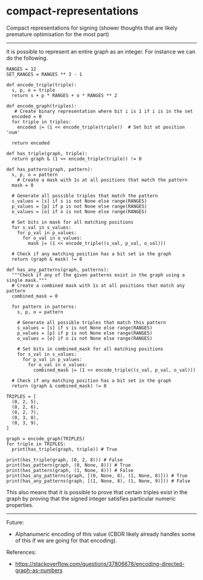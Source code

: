 # compact-representations

Compact representations for signing (shower thoughts that are likely premature optimisation for the most part)

---

It is possible to represent an entire graph as an integer. For instance we can do the following. 

```
RANGES = 12
SET_RANGES = RANGES ** 3 - 1

def encode_triple(triple):
  s, p, o = triple
  return s + p * RANGES + o * RANGES ** 2

def encode_graph(triples):
   # Create binary representation where bit i is 1 if i is in the set
  encoded = 0
  for triple in triples:
    encoded |= (1 << encode_triple(triple))  # Set bit at position 'num'
  
  return encoded

def has_triple(graph, triple):
  return graph & (1 << encode_triple(triple)) != 0

def has_pattern(graph, pattern):
  s, p, o = pattern
    # Create a mask with 1s at all positions that match the pattern
  mask = 0
  
  # Generate all possible triples that match the pattern
  s_values = [s] if s is not None else range(RANGES)
  p_values = [p] if p is not None else range(RANGES)
  o_values = [o] if o is not None else range(RANGES)
  
  # Set bits in mask for all matching positions
  for s_val in s_values:
    for p_val in p_values:
      for o_val in o_values:
        mask |= (1 << encode_triple((s_val, p_val, o_val)))

  # Check if any matching position has a bit set in the graph
  return (graph & mask) != 0

def has_any_patterns(graph, patterns):
  """Check if any of the given patterns exist in the graph using a single mask."""
  # Create a combined mask with 1s at all positions that match any pattern
  combined_mask = 0
  
  for pattern in patterns:
    s, p, o = pattern
  
    # Generate all possible triples that match this pattern
    s_values = [s] if s is not None else range(RANGES)
    p_values = [p] if p is not None else range(RANGES)
    o_values = [o] if o is not None else range(RANGES)
  
    # Set bits in combined_mask for all matching positions
    for s_val in s_values:
      for p_val in p_values:
        for o_val in o_values:
          combined_mask |= (1 << encode_triple((s_val, p_val, o_val)))
  
  # Check if any matching position has a bit set in the graph
  return (graph & combined_mask) != 0

TRIPLES = [
  (0, 2, 5),
  (0, 2, 6),
  (0, 2, 7),
  (0, 3, 8),
  (0, 3, 9),
]

graph = encode_graph(TRIPLES)
for triple in TRIPLES:
  print(has_triple(graph, triple)) # True

print(has_triple(graph, (0, 2, 8))) # False
print(has_pattern(graph, (0, None, 8))) # True
print(has_pattern(graph, (1, None, 8))) # False
print(has_any_patterns(graph, [(0, None, 8), (1, None, 8)])) # True
print(has_any_patterns(graph, [(1, None, 8), (1, None, 9)])) # False

```

This also means that it is possible to prove that certain triples exist in the graph by proving that the signed integer satisfies particular numeric properties.

---

Future:

* Alphanumeric encoding of this value (CBOR likely already handles some of this if we are going for that encoding).

References:

* https://stackoverflow.com/questions/37806678/encoding-directed-graph-as-numbers
